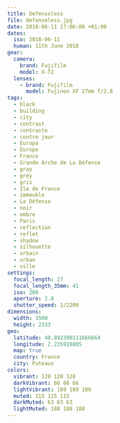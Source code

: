 ```yaml
---
title: Defenseless
file: defenseless.jpg
date: 2018-06-11 17:06:00 +01:00
dates:
  iso: 2018-06-11
  human: 11th June 2018
gear:
  camera:
    brand: Fujifilm
    model: X-T2
  lenses:
    - brand: Fujifilm
      model: Fujinon XF 27mm f/2.8
tags:
  - black
  - building
  - city
  - contrast
  - contraste
  - contre jour
  - Europa
  - Europe
  - France
  - Grande Arche de La Défense
  - gray
  - grey
  - gris
  - Ile de France
  - immeuble
  - La Défense
  - noir
  - ombre
  - Paris
  - reflection
  - reflet
  - shadow
  - silhouette
  - urbain
  - urban
  - ville
settings:
  focal_length: 27
  focal_length_35mm: 41
  iso: 200
  aperture: 2.8
  shutter_speed: 1/2200
dimensions:
  width: 3500
  height: 2333
geo:
  latitude: 48.892390111666664
  longitude: 2.235918805
  map: true
  country: France
  city: Puteaux
colors:
  vibrant: 128 128 128
  darkVibrant: 66 66 66
  lightVibrant: 189 189 189
  muted: 115 115 115
  darkMuted: 63 63 63
  lightMuted: 188 188 188
---
```



